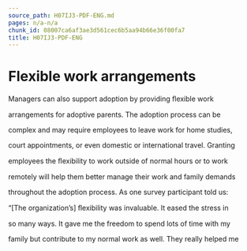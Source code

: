 ```yaml
---
source_path: H07IJ3-PDF-ENG.md
pages: n/a-n/a
chunk_id: 08007ca6af3ae3d561cec6b5aa94b66e36f00fa7
title: H07IJ3-PDF-ENG
---
```

# Flexible work arrangements

Managers can also support adoption by providing ﬂexible work

arrangements for adoptive parents. The adoption process can be

complex and may require employees to leave work for home studies,

court appointments, or even domestic or international travel. Granting

employees the ﬂexibility to work outside of normal hours or to work

remotely will help them better manage their work and family demands

throughout the adoption process. As one survey participant told us:

“[The organization’s] ﬂexibility was invaluable. It eased the stress in

so many ways. It gave me the freedom to spend lots of time with my

family but contribute to my normal work as well. They really helped me
